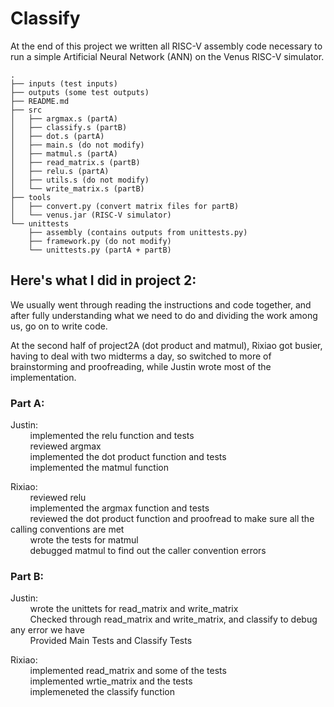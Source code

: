 # Classify


At the end of this project we written all RISC-V assembly code necessary to run a simple Artificial Neural Network (ANN) on the Venus RISC-V simulator. 


```
.
├── inputs (test inputs)
├── outputs (some test outputs)
├── README.md
├── src
│   ├── argmax.s (partA)
│   ├── classify.s (partB)
│   ├── dot.s (partA)
│   ├── main.s (do not modify)
│   ├── matmul.s (partA)
│   ├── read_matrix.s (partB)
│   ├── relu.s (partA)
│   ├── utils.s (do not modify)
│   └── write_matrix.s (partB)
├── tools
│   ├── convert.py (convert matrix files for partB)
│   └── venus.jar (RISC-V simulator)
└── unittests
    ├── assembly (contains outputs from unittests.py)
    ├── framework.py (do not modify)
    └── unittests.py (partA + partB)
```


## Here's what I did in project 2:
We usually went through reading the instructions and code together, and after fully understanding what we need to do and dividing the work among us, go on to write code.

At the second half of project2A (dot product and matmul), Rixiao got busier, having to deal with two midterms a day, so switched to more of brainstorming and proofreading, while Justin wrote most of the implementation.


### Part A:  
Justin:  
&nbsp; &nbsp; &nbsp; &nbsp; implemented the relu function and tests  
&nbsp; &nbsp; &nbsp; &nbsp; reviewed argmax  
&nbsp; &nbsp; &nbsp; &nbsp; implemented the dot product function and tests  
&nbsp; &nbsp; &nbsp; &nbsp; implemented the matmul function  

Rixiao:  
&nbsp; &nbsp; &nbsp; &nbsp; reviewed relu  
&nbsp; &nbsp; &nbsp; &nbsp; implemented the argmax function and tests  
&nbsp; &nbsp; &nbsp; &nbsp; reviewed the dot product function and proofread to make sure all the calling conventions are met  
&nbsp; &nbsp; &nbsp; &nbsp; wrote the tests for matmul  
&nbsp; &nbsp; &nbsp; &nbsp; debugged matmul to find out the caller convention errors  


### Part B:  
Justin:  
&nbsp; &nbsp; &nbsp; &nbsp; wrote the unittets for read_matrix and write_matrix  
&nbsp; &nbsp; &nbsp; &nbsp; Checked through read_matrix and write_matrix, and classify to debug any error we have  
&nbsp; &nbsp; &nbsp; &nbsp; Provided Main Tests and Classify Tests  


Rixiao:  
&nbsp; &nbsp; &nbsp; &nbsp; implemented read_matrix and some of the tests  
&nbsp; &nbsp; &nbsp; &nbsp; implemented wrtie_matrix and the tests  
&nbsp; &nbsp; &nbsp; &nbsp; implemeneted the classify function  
